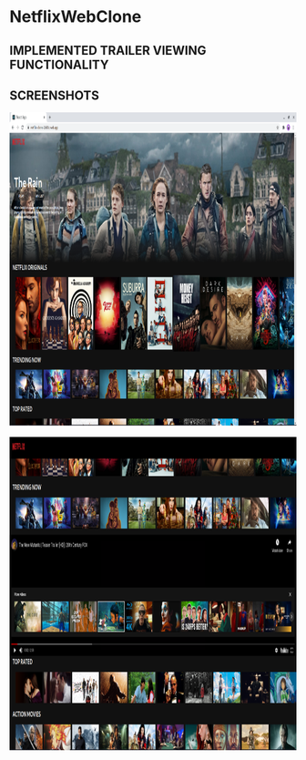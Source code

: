 # NetflixWebClone
## IMPLEMENTED TRAILER VIEWING FUNCTIONALITY

## SCREENSHOTS
<img src="ScreenShots/netflix.png" width=2050 height=550>
<br/>
<br/>
<img src="ScreenShots/netflix2.png" width=2050 height=550>

